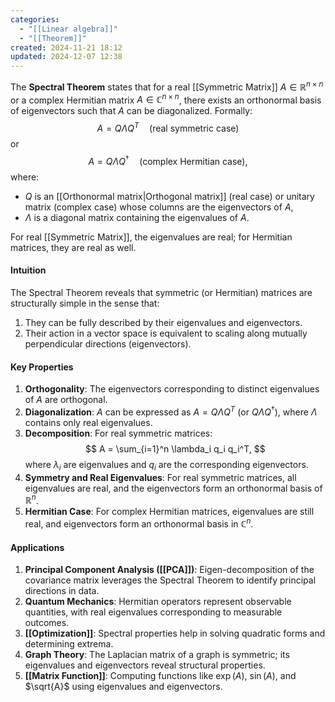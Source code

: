 ```yaml
---
categories:
  - "[[Linear algebra]]"
  - "[[Theorem]]"
created: 2024-11-21 18:12
updated: 2024-12-07 12:38
---
```

The **Spectral Theorem** states that for a real [[Symmetric Matrix]] $A \in \mathbb{R}^{n \times n}$ or a complex Hermitian matrix $A \in \mathbb{C}^{n \times n}$, there exists an orthonormal basis of eigenvectors such that $A$ can be diagonalized. Formally:
$$ A = Q \Lambda Q^T \quad \text{(real symmetric case)} $$
or
$$ A = Q \Lambda Q^\dagger \quad \text{(complex Hermitian case)}, $$
where:
- $Q$ is an [[Orthonormal matrix|Orthogonal matrix]] (real case) or unitary matrix (complex case) whose columns are the eigenvectors of $A$,
- $\Lambda$ is a diagonal matrix containing the eigenvalues of $A$.

For real [[Symmetric Matrix]], the eigenvalues are real; for Hermitian matrices, they are real as well.

#### **Intuition**
The Spectral Theorem reveals that symmetric (or Hermitian) matrices are structurally simple in the sense that:
1. They can be fully described by their eigenvalues and eigenvectors.
2. Their action in a vector space is equivalent to scaling along mutually perpendicular directions (eigenvectors).

#### **Key Properties**
1. **Orthogonality**: The eigenvectors corresponding to distinct eigenvalues of $A$ are orthogonal.
2. **Diagonalization**: $A$ can be expressed as $A = Q \Lambda Q^T$ (or $Q \Lambda Q^\dagger$), where $\Lambda$ contains only real eigenvalues.
3. **Decomposition**: For real symmetric matrices:
   $$ A = \sum_{i=1}^n \lambda_i q_i q_i^T, $$
   where $\lambda_i$ are eigenvalues and $q_i$ are the corresponding eigenvectors.
4. **Symmetry and Real Eigenvalues**: For real symmetric matrices, all eigenvalues are real, and the eigenvectors form an orthonormal basis of $\mathbb{R}^n$.
5. **Hermitian Case**: For complex Hermitian matrices, eigenvalues are still real, and eigenvectors form an orthonormal basis in $\mathbb{C}^n$.

#### **Applications**
1. **Principal Component Analysis ([[PCA]])**: Eigen-decomposition of the covariance matrix leverages the Spectral Theorem to identify principal directions in data.
2. **Quantum Mechanics**: Hermitian operators represent observable quantities, with real eigenvalues corresponding to measurable outcomes.
3. **[[Optimization]]**: Spectral properties help in solving quadratic forms and determining extrema.
4. **Graph Theory**: The Laplacian matrix of a graph is symmetric; its eigenvalues and eigenvectors reveal structural properties.
5. **[[Matrix Function]]**: Computing functions like $\exp(A)$, $\sin(A)$, and $\sqrt{A}$ using eigenvalues and eigenvectors.